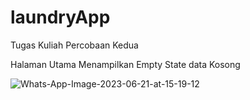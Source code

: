 # laundryApp
 Tugas Kuliah Percobaan Kedua

Halaman Utama Menampilkan Empty State data Kosong

<img src="https://i.ibb.co/RhPyQ8Y/Whats-App-Image-2023-06-21-at-15-19-12.jpg" alt="Whats-App-Image-2023-06-21-at-15-19-12" border="0" />
